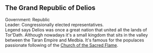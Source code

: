 ## The Grand Republic of Delios
Government: Republic  
Leader: Congressionally elected representatives.  
Legend says Delios was once a great nation that united all the lands of Tor'Dath. Although nowadays it's a small kingdom that sits in the valley between the Taran Empire and Medbia. It's famous for the populaces passionate following of the [Church of the Sacred Flame](/../master/Religion/Church-of-the-Sacred-Flame/church-of-the-sacred-flame.md).
